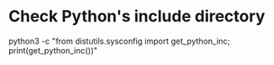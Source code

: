 # Check Python's include directory
python3 -c "from distutils.sysconfig import get_python_inc; print(get_python_inc())"
